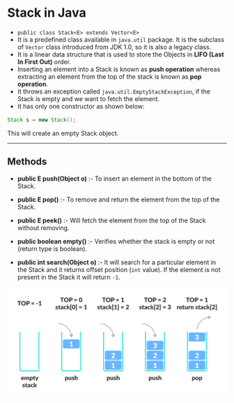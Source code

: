 # Stack<E> in Java

- `public class Stack<E> extends Vector<E>`  
- It is a predefined class available in `java.util` package. It is the subclass of `Vector` class introduced from JDK 1.0, so it is also a legacy class.  
- It is a linear data structure that is used to store the Objects in **LIFO (Last In First Out)** order.  
- Inserting an element into a Stack is known as **push operation** whereas extracting an element from the top of the stack is known as **pop operation**.  
- It throws an exception called `java.util.EmptyStackException`, if the Stack is empty and we want to fetch the element.  
- It has only one constructor as shown below:  

```java
Stack s = new Stack();
```

This will create an empty Stack object.

---

## Methods

- **public E push(Object o)** :- To insert an element in the bottom of the Stack.  

- **public E pop()** :- To remove and return the element from the top of the Stack.  

- **public E peek()** :- Will fetch the element from the top of the Stack without removing.  

- **public boolean empty()** :- Verifies whether the stack is empty or not (return type is boolean).  

- **public int search(Object o)** :- It will search for a particular element in the Stack and it returns offset position (`int` value). If the element is not present in the Stack it will return `-1`.  

![Stack LIFO Example](https://github.com/lalitpatil891/Code-with-Java/blob/main/CollectionsNotesAndPrograms/Notes/List/Stack%20(Class%20-%20extends%20Vector)/img.png)


